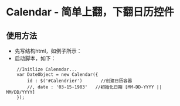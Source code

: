 # Calendar - 简单上翻，下翻日历控件

## 使用方法

*  先写结构html，如例子所示：
*  启动脚本，如下：
```
	//Initlize Calenndar...
	var DateObject = new Calendar({
		id : $('#Calendrier')		//创建日历容器
		//, date : '03-15-1983'   //初始化日期 [MM-DD-YYYY || MM/DD/YYYY]
	});
```
